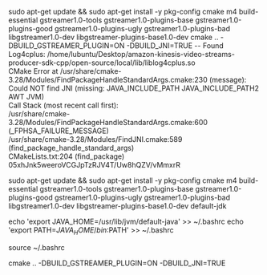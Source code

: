 sudo apt-get update && sudo apt-get install -y pkg-config cmake m4 build-essential gstreamer1.0-tools gstreamer1.0-plugins-base gstreamer1.0-plugins-good gstreamer1.0-plugins-ugly gstreamer1.0-plugins-bad libgstreamer1.0-dev libgstreamer-plugins-base1.0-dev
cmake .. -DBUILD_GSTREAMER_PLUGIN=ON -DBUILD_JNI=TRUE -- Found Log4cplus: /home/lubuntu/Desktop/amazon-kinesis-video-streams-producer-sdk-cpp/open-source/local/lib/liblog4cplus.so  
CMake Error at /usr/share/cmake-3.28/Modules/FindPackageHandleStandardArgs.cmake:230 (message):                                             
  Could NOT find JNI (missing: JAVA_INCLUDE_PATH JAVA_INCLUDE_PATH2 AWT JVM)                                                                
Call Stack (most recent call first):                                  
  /usr/share/cmake-3.28/Modules/FindPackageHandleStandardArgs.cmake:600 (_FPHSA_FAILURE_MESSAGE)                                            
  /usr/share/cmake-3.28/Modules/FindJNI.cmake:589 (find_package_handle_standard_args)                                                       
  CMakeLists.txt:204 (find_package)   
05xhJnk5weeroVCGJpTzRJV4T/Uw8hQZV/vMmxrR





sudo apt-get update && sudo apt-get install -y pkg-config cmake m4 build-essential gstreamer1.0-tools gstreamer1.0-plugins-base gstreamer1.0-plugins-good gstreamer1.0-plugins-ugly gstreamer1.0-plugins-bad libgstreamer1.0-dev libgstreamer-plugins-base1.0-dev default-jdk


echo 'export JAVA_HOME=/usr/lib/jvm/default-java' >> ~/.bashrc
echo 'export PATH=$JAVA_HOME/bin:$PATH' >> ~/.bashrc


source ~/.bashrc

cmake .. -DBUILD_GSTREAMER_PLUGIN=ON -DBUILD_JNI=TRUE

